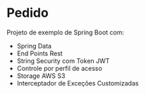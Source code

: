 # Pedido

Projeto de exemplo de Spring Boot com:
  * Spring Data
  * End Points Rest
  * String Security com Token JWT
  * Controle por perfil de acesso
  * Storage AWS S3
  * Interceptador de Exceções Customizadas
